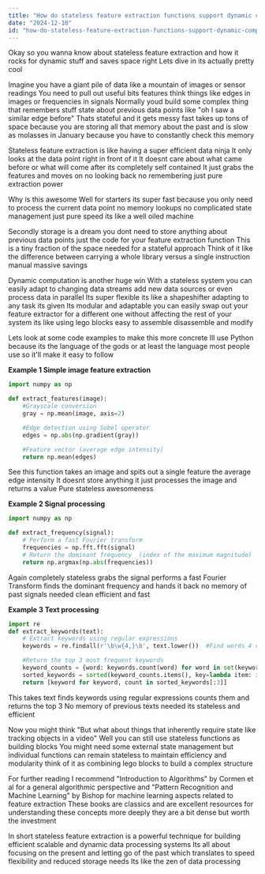 ```yaml
---
title: "How do stateless feature extraction functions support dynamic computation and reduce storage overhead?"
date: "2024-12-10"
id: "how-do-stateless-feature-extraction-functions-support-dynamic-computation-and-reduce-storage-overhead"
---
```


Okay so you wanna know about stateless feature extraction and how it rocks for dynamic stuff and saves space right  Lets dive in its actually pretty cool

Imagine you have a giant pile of data like a mountain of images or sensor readings  You need to pull out useful bits  features  think things like edges in images or frequencies in signals  Normally youd build some complex thing that remembers stuff  state  about previous data points  like "oh I saw a similar edge before"  Thats stateful  and it gets messy fast  takes up tons of space because you are storing all that memory about the past  and is slow as molasses in January  because you have to constantly check this memory  

Stateless feature extraction is like having a super efficient data ninja  It only looks at the data point right in front of it  It doesnt care about what came before or what will come after  its completely self contained  It just grabs the features and moves on  no looking back  no remembering  just pure extraction power

Why is this awesome  Well for starters its super fast  because you only need to process the current data point  no memory lookups no complicated state management   just pure speed  its like a well oiled machine

Secondly storage is a dream  you dont need to store anything about previous data points  just the code for your feature extraction function  This is a tiny fraction of the space needed for a stateful approach  Think of it like the difference between carrying a whole library versus a single instruction manual  massive savings

Dynamic computation is another huge win  With a stateless system you can easily adapt to changing data streams  add new data sources  or even process data in parallel  Its super flexible its like a shapeshifter adapting to any task its given Its modular and adaptable  you can easily swap out your feature extractor for a different one  without affecting the rest of your system  its like using lego blocks  easy to assemble disassemble and modify

Lets look at some code examples to make this more concrete  Ill use Python because its the language of the gods  or at least the language most people use so it'll make it easy to follow

**Example 1 Simple image feature extraction**

```python
import numpy as np

def extract_features(image):
    #Grayscale conversion
    gray = np.mean(image, axis=2)

    #Edge detection using Sobel operator
    edges = np.abs(np.gradient(gray))

    #Feature vector (average edge intensity)
    return np.mean(edges)
```

See  this function takes an image and spits out a single feature the average edge intensity  It doesnt store anything  it just processes the image and returns a value  Pure stateless awesomeness

**Example 2  Signal processing**


```python
import numpy as np

def extract_frequency(signal):
    # Perform a fast Fourier transform
    frequencies = np.fft.fft(signal)
    # Return the dominant frequency  (index of the maximum magnitude)
    return np.argmax(np.abs(frequencies))

```

Again completely stateless grabs the signal performs a fast Fourier Transform  finds the dominant frequency and hands it back   no memory of past signals needed   clean efficient  and fast

**Example 3 Text processing**


```python
import re
def extract_keywords(text):
    # Extract keywords using regular expressions
    keywords = re.findall(r'\b\w{4,}\b', text.lower())  #Find words 4 chars or more

    #Return the top 3 most frequent keywords
    keyword_counts = {word: keywords.count(word) for word in set(keywords)}
    sorted_keywords = sorted(keyword_counts.items(), key=lambda item: item[1], reverse=True)
    return [keyword for keyword, count in sorted_keywords[:3]]

```

This takes text  finds keywords using regular expressions counts them and returns the top 3  No memory of previous texts needed its stateless and efficient

Now you might think  "But what about things that inherently require state like tracking objects in a video"   Well  you can still use stateless functions as building blocks  You might need some external state management but individual functions can remain stateless to maintain efficiency and modularity  think of it as combining lego blocks to build a complex structure

For further reading I recommend  "Introduction to Algorithms" by Cormen et al  for a general algorithmic perspective and "Pattern Recognition and Machine Learning" by Bishop for machine learning aspects related to feature extraction   These books are classics and are excellent resources for understanding these concepts more deeply   they are a bit dense but worth the investment


In short stateless feature extraction is a powerful technique for building efficient scalable and dynamic data processing systems  Its all about focusing on the present and letting go of the past  which translates to speed flexibility and reduced storage needs  Its like the zen of data processing

